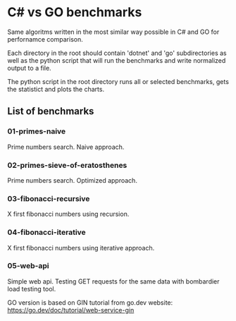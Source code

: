 # C# vs GO benchmarks

Same algoritms written in the most similar way possible in C# and GO for perfornamce comparison.

Each directory in the root should contain 'dotnet' and 'go' subdirectories as well as the python script that will run the benchmarks and write normalized output to a file.

The python script in the root directory runs all or selected benchmarks, gets the statistict and plots the charts.

## List of benchmarks

### 01-primes-naive

Prime numbers search. Naive approach.

### 02-primes-sieve-of-eratosthenes

Prime numbers search. Optimized approach.

### 03-fibonacci-recursive

X first fibonacci numbers using recursion.

### 04-fibonacci-iterative

X first fibonacci numbers using iterative approach.

### 05-web-api

Simple web api.
Testing GET requests for the same data with bombardier load testing tool.

GO version is based on GIN tutorial from go.dev website: https://go.dev/doc/tutorial/web-service-gin
